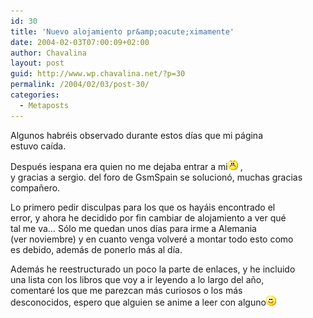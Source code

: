 ```yaml
---
id: 30
title: 'Nuevo alojamiento pr&amp;oacute;ximamente'
date: 2004-02-03T07:00:09+02:00
author: Chavalina
layout: post
guid: http://www.wp.chavalina.net/?p=30
permalink: /2004/02/03/post-30/
categories:
  - Metaposts
---
```

Algunos habréis observado durante estos días que mi página  
estuvo caída.

Después iespana era quien no me dejaba entrar a mi![emo](/imagenes/emoticonos/enfadado.gif) ,  
y gracias a <span class="alguien">sergio.</span> del foro de GsmSpain se solucionó, muchas gracias compa&ntilde;ero.

Lo primero pedir disculpas para los que os hayáis encontrado el  
error, y ahora he decidido por fin cambiar de alojamiento a ver qué  
tal me va… Sólo me quedan unos días para irme a Alemania  
(ver noviembre) y en cuanto venga volveré a montar todo esto como  
es debido, además de ponerlo más al día. 

Además he reestructurado un poco la parte de enlaces, y he incluido  
una lista con los libros que voy a ir leyendo a lo largo del a&ntilde;o,  
comentaré los que me parezcan más curiosos o los más  
desconocidos, espero que alguien se anime a leer con alguno![emo](/imagenes/emoticonos/sonrisa.gif)